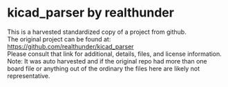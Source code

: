 
# kicad_parser by realthunder  
This is a harvested standardized copy of a project from github.  
The original project can be found at:  
https://github.com/realthunder/kicad_parser  
Please consult that link for additional, details, files, and license information.  
Note: It was auto harvested and if the original repo had more than one board file or anything out of the ordinary the files here are likely not representative.  
    